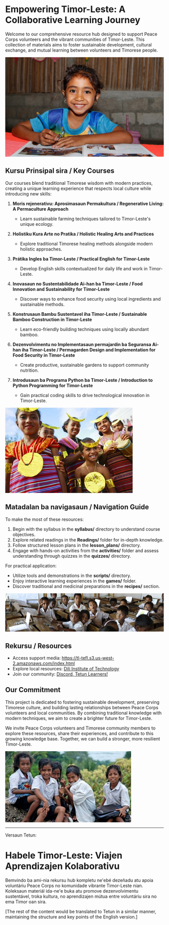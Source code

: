 # Empowering Timor-Leste: A Collaborative Learning Journey

Welcome to our comprehensive resource hub designed to support Peace Corps volunteers and the vibrant communities of Timor-Leste. This collection of materials aims to foster sustainable development, cultural exchange, and mutual learning between volunteers and Timorese people.

![Smiling Timorese girl studying](jpg/TL_kid.jpg)

## Kursu Prinsipal sira / Key Courses

Our courses blend traditional Timorese wisdom with modern practices, creating a unique learning experience that respects local culture while introducing new skills:

1. **Moris rejenerativu: Aprosimasaun Permakultura / Regenerative Living: A Permaculture Approach**
   - Learn sustainable farming techniques tailored to Timor-Leste's unique ecology.

2. **Holistiku Kura Arte no Pratika / Holistic Healing Arts and Practices**
   - Explore traditional Timorese healing methods alongside modern holistic approaches.

3. **Prátika Ingles ba Timor-Leste / Practical English for Timor-Leste**
   - Develop English skills contextualized for daily life and work in Timor-Leste.

4. **Inovasaun no Sustentabilidade Ai-han ba Timor-Leste / Food Innovation and Sustainability for Timor-Leste**
   - Discover ways to enhance food security using local ingredients and sustainable methods.

5. **Konstrusaun Bambu Sustentavel iha Timor-Leste / Sustainable Bamboo Construction in Timor-Leste**
   - Learn eco-friendly building techniques using locally abundant bamboo.

6. **Dezenvolvimentu no Implementasaun permajardín ba Seguransa Ai-han iha Timor-Leste / Permagarden Design and Implementation for Food Security in Timor-Leste**
   - Create productive, sustainable gardens to support community nutrition.

7. **Introdusaun ba Programa Python ba Timor-Leste / Introduction to Python Programming for Timor-Leste**
   - Gain practical coding skills to drive technological innovation in Timor-Leste.

![Timorese children in traditional dress](jpg/TL_kids2.jpg)

## Matadalan ba navigasaun / Navigation Guide

To make the most of these resources:

1. Begin with the syllabus in the **syllabus/** directory to understand course objectives.
2. Explore related readings in the **Readings/** folder for in-depth knowledge.
3. Follow structured lesson plans in the **lesson_plans/** directory.
4. Engage with hands-on activities from the **activities/** folder and assess understanding through quizzes in the **quizzes/** directory.

For practical application:
- Utilize tools and demonstrations in the **scripts/** directory.
- Enjoy interactive learning experiences in the **games/** folder.
- Discover traditional and medicinal preparations in the **recipes/** section.

![Timorese students in a classroom](jpg/TL_classroom.jpg)

## Rekursu / Resources

- Access support media: https://tl-tefl.s3.us-west-2.amazonaws.com/index.html
- Explore local resources: [Dili Institute of Technology](http://www.tetundit.tl/publications.html)
- Join our community: [Discord, Tetun Learners!](https://discord.gg/DaBJG2Gn)

## Our Commitment

This project is dedicated to fostering sustainable development, preserving Timorese culture, and building lasting relationships between Peace Corps volunteers and local communities. By combining traditional knowledge with modern techniques, we aim to create a brighter future for Timor-Leste.

We invite Peace Corps volunteers and Timorese community members to explore these resources, share their experiences, and contribute to this growing knowledge base. Together, we can build a stronger, more resilient Timor-Leste.

![Timorese children outdoors](jpg/TL_kids.jpg)

---

Versaun Tetun:

# Habele Timor-Leste: Viajen Aprendizajen Kolaborativu

Bemvindo ba ami-nia rekursu hub kompletu ne'ebé dezeñadu atu apoia voluntáriu Peace Corps no komunidade vibrante Timor-Leste nian. Koleksaun materiál ida-ne'e buka atu promove dezenvolvimentu sustentável, troka kultura, no aprendizajen mútua entre voluntáriu sira no ema Timor oan sira.

[The rest of the content would be translated to Tetun in a similar manner, maintaining the structure and key points of the English version.]